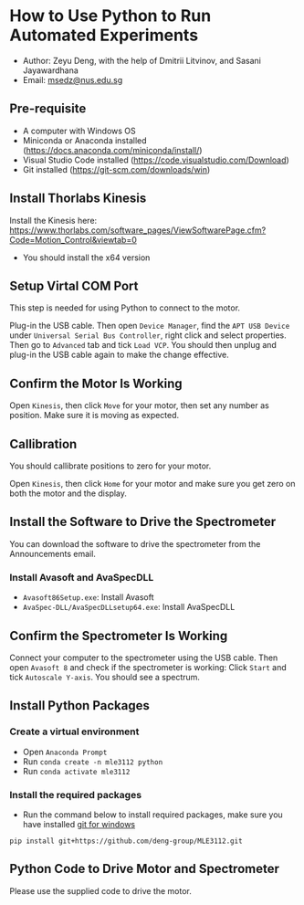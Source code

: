 # How to Use Python to Run Automated Experiments
- Author: Zeyu Deng, with the help of Dmitrii Litvinov, and Sasani Jayawardhana
- Email: msedz@nus.edu.sg

## Pre-requisite
- A computer with Windows OS
- Miniconda or Anaconda installed (https://docs.anaconda.com/miniconda/install/)
- Visual Studio Code installed (https://code.visualstudio.com/Download)
- Git installed (https://git-scm.com/downloads/win)

## Install Thorlabs Kinesis
Install the Kinesis here: https://www.thorlabs.com/software_pages/ViewSoftwarePage.cfm?Code=Motion_Control&viewtab=0
- You should install the x64 version

## Setup Virtal COM Port
This step is needed for using Python to connect to the motor. 

Plug-in the USB cable. Then open `Device Manager`, find the `APT USB Device` under `Universal Serial Bus Controller`, right click and select properties. Then go to `Advanced` tab and tick `Load VCP`. You should then unplug and plug-in the USB cable again to make the change effective.

## Confirm the Motor Is Working
Open `Kinesis`, then click `Move` for your motor, then set any number as position. Make sure it is moving as expected.

## Callibration
You should callibrate positions to zero for your motor. 

Open `Kinesis`, then click `Home` for your motor and make sure you get zero on both the motor and the display. 

## Install the Software to Drive the Spectrometer
You can download the software to drive the spectrometer from the Announcements email.

### Install Avasoft and AvaSpecDLL
- `Avasoft86Setup.exe`: Install Avasoft
- `AvaSpec-DLL/AvaSpecDLLsetup64.exe`: Install AvaSpecDLL

## Confirm the Spectrometer Is Working
Connect your computer to the spectrometer using the USB cable. Then open `Avasoft 8` and check if the spectrometer is working: Click `Start` and tick `Autoscale Y-axis`. You should see a spectrum.

## Install Python Packages
### Create a virtual environment
- Open `Anaconda Prompt`
- Run `conda create -n mle3112 python`
- Run `conda activate mle3112`

### Install the required packages
- Run the command below to install required packages, make sure you have installed [git for windows](#pre-requisite)
```shell
pip install git+https://github.com/deng-group/MLE3112.git
```
## Python Code to Drive Motor and Spectrometer
Please use the supplied code to drive the motor.